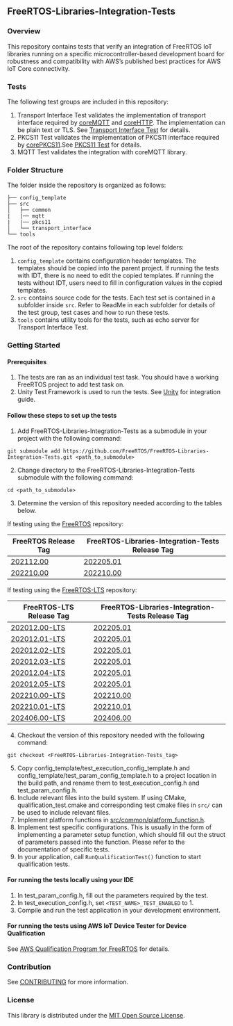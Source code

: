 ## FreeRTOS-Libraries-Integration-Tests

### Overview
This repository contains tests that verify an integration of FreeRTOS IoT libraries
running on a specific microcontroller-based development board for robustness and
compatibility with AWS’s published best practices for AWS IoT Core connectivity.

### Tests

The following test groups are included in this repository:
1. Transport Interface Test validates the implementation of transport interface required by [coreMQTT](https://docs.aws.amazon.com/freertos/latest/portingguide/afr-porting-mqtt.html) and [coreHTTP](https://docs.aws.amazon.com/freertos/latest/portingguide/afr-porting-corehttp.html). The implementation can be plain text or TLS. See [Transport Interface Test](/src/transport_interface) for details.
2. PKCS11 Test validates the implementation of PKCS11 interface required by [corePKCS11](https://docs.aws.amazon.com/freertos/latest/portingguide/afr-porting-pkcs.html).See [PKCS11 Test](/src/pkcs11) for details.
3. MQTT Test validates the integration with coreMQTT library.


### Folder Structure
The folder inside the repository is organized as follows:
```
├── config_template
├── src
│   ├── common
|   |── mqtt
|   |── pkcs11
│   └── transport_interface
└── tools
```
The root of the repository contains following top level folders:
1. `config_template` contains configuration header templates. The templates should be copied into the parent project.
If running the tests with IDT, there is no need to edit the
copied templates. If running the tests without IDT, users need to fill in configuration values in the copied templates.
2. `src` contains source code for the tests. Each test set is contained in a subfolder inside `src`.
Refer to ReadMe in each subfolder for details of the test group, test cases and how to run these tests.
3. `tools` contains utility tools for the tests, such as echo server for Transport Interface Test.

### Getting Started
#### Prerequisites
1. The tests are ran as an individual test task. You should have a working FreeRTOS project to add test task on.
2. Unity Test Framework is used to run the tests. See [Unity](https://github.com/ThrowTheSwitch/Unity) for integration guide.

#### Follow these steps to set up the tests
1. Add FreeRTOS-Libraries-Integration-Tests as a submodule in your project with the following command:
```
git submodule add https://github.com/FreeRTOS/FreeRTOS-Libraries-Integration-Tests.git <path_to_submodule>
```
2. Change directory to the FreeRTOS-Libraries-Integration-Tests submodule with the following command:
```
cd <path_to_submodule>
```
3. Determine the version of this repository needed according to the tables below.

If testing using the [FreeRTOS](https://github.com/FreeRTOS/FreeRTOS) repository:
   
| FreeRTOS Release Tag                                             | FreeRTOS-Libraries-Integration-Tests Release Tag                                             |
|------------------------------------------------------------------|----------------------------------------------------------------------------------------------|
| [202112.00](https://github.com/FreeRTOS/FreeRTOS/tree/202112.00) | [202205.01](https://github.com/FreeRTOS/FreeRTOS-Libraries-Integration-Tests/tree/202205.01) |
| [202210.00](https://github.com/FreeRTOS/FreeRTOS/tree/202210.00) | [202210.00](https://github.com/FreeRTOS/FreeRTOS-Libraries-Integration-Tests/tree/202210.00) |

If testing using the [FreeRTOS-LTS](https://github.com/FreeRTOS/FreeRTOS-LTS) repository:

| FreeRTOS-LTS Release Tag                                                     | FreeRTOS-Libraries-Integration-Tests Release Tag                                             |
|------------------------------------------------------------------------------|----------------------------------------------------------------------------------------------|
| [202012.00-LTS](https://github.com/FreeRTOS/FreeRTOS-LTS/tree/202012.00-LTS) | [202205.01](https://github.com/FreeRTOS/FreeRTOS-Libraries-Integration-Tests/tree/202205.01) |
| [202012.01-LTS](https://github.com/FreeRTOS/FreeRTOS-LTS/tree/202012.01-LTS) | [202205.01](https://github.com/FreeRTOS/FreeRTOS-Libraries-Integration-Tests/tree/202205.01) |
| [202012.02-LTS](https://github.com/FreeRTOS/FreeRTOS-LTS/tree/202012.02-LTS) | [202205.01](https://github.com/FreeRTOS/FreeRTOS-Libraries-Integration-Tests/tree/202205.01) |
| [202012.03-LTS](https://github.com/FreeRTOS/FreeRTOS-LTS/tree/202012.03-LTS) | [202205.01](https://github.com/FreeRTOS/FreeRTOS-Libraries-Integration-Tests/tree/202205.01) |
| [202012.04-LTS](https://github.com/FreeRTOS/FreeRTOS-LTS/tree/202012.04-LTS) | [202205.01](https://github.com/FreeRTOS/FreeRTOS-Libraries-Integration-Tests/tree/202205.01) |
| [202012.05-LTS](https://github.com/FreeRTOS/FreeRTOS-LTS/tree/202012.05-LTS) | [202205.01](https://github.com/FreeRTOS/FreeRTOS-Libraries-Integration-Tests/tree/202205.01) |
| [202210.00-LTS](https://github.com/FreeRTOS/FreeRTOS-LTS/tree/202210.00-LTS) | [202210.00](https://github.com/FreeRTOS/FreeRTOS-Libraries-Integration-Tests/tree/202210.00) |
| [202210.01-LTS](https://github.com/FreeRTOS/FreeRTOS-LTS/tree/202210.01-LTS) | [202210.01](https://github.com/FreeRTOS/FreeRTOS-Libraries-Integration-Tests/tree/202210.01) |
| [202406.00-LTS](https://github.com/FreeRTOS/FreeRTOS-LTS/tree/202406.00-LTS) | [202406.00](https://github.com/FreeRTOS/FreeRTOS-Libraries-Integration-Tests/tree/202406.00) |

4. Checkout the version of this repository needed with the following command:
```
git checkout <FreeRTOS-Libraries-Integration-Tests_tag>
```
5. Copy config_template/test_execution_config_template.h and config_template/test_param_config_template.h to a project location in the build path, and rename them to test_execution_config.h and test_param_config.h.
6. Include relevant files into the build system. If using CMake, qualification_test.cmake and corresponding test cmake files in `src/` can be used to include relevant files.
7. Implement platform functions in [src/common/platform_function.h](https://github.com/FreeRTOS/FreeRTOS-Libraries-Integration-Tests/blob/main/src/common/platform_function.h).
8. Implement test specific configurations. This is usually in the form of implementing a parameter setup function, which should fill out the struct of parameters passed into the function. Please refer to the documentation of specific tests.
9. In your application, call `RunQualificationTest()` function to start qualification tests.

#### For running the tests locally using your IDE
1. In test_param_config.h, fill out the parameters required by the test.
2. In test_execution_config.h, set `<TEST_NAME>_TEST_ENABLED` to 1.
3. Compile and run the test application in your development environment.

#### For running the tests using AWS IoT Device Tester for Device Qualification 
See [AWS Qualification Program for FreeRTOS](https://docs.aws.amazon.com/freertos/latest/qualificationguide/afr-qualification.html) for details.

### Contribution
See [CONTRIBUTING](CONTRIBUTING.md) for more information.

### License
This library is distributed under the [MIT Open Source License](LICENSE).

